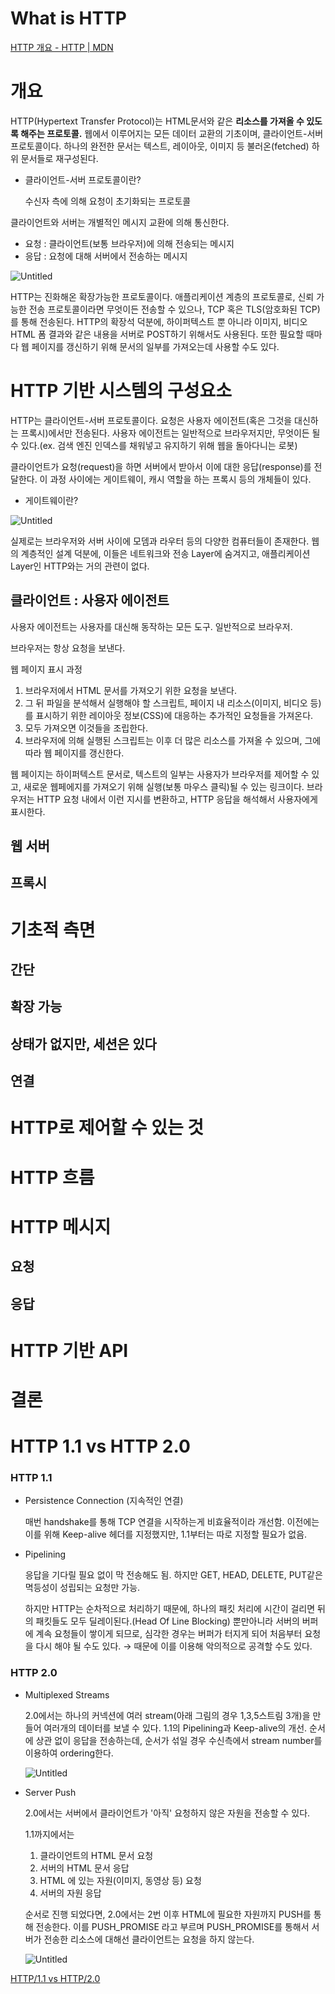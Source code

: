 # What is HTTP

[HTTP 개요 - HTTP | MDN](https://developer.mozilla.org/ko/docs/Web/HTTP/Overview)

# 개요

HTTP(Hypertext Transfer Protocol)는 HTML문서와 같은 **리소스를 가져올 수 있도록 해주는 프로토콜.** 웹에서 이루어지는 모든 데이터 교환의 기초이며, 클라이언트-서버 프로토콜이다. 하나의 완전한 문서는 텍스트, 레이아웃, 이미지 등 불러온(fetched) 하위 문서들로 재구성된다.

- 클라이언트-서버 프로토콜이란?
    
    수신자 측에 의해 요청이 초기화되는 프로토콜
    

클라이언트와 서버는 개별적인 메시지 교환에 의해 통신한다. 

- 요청 : 클라이언트(보통 브라우저)에 의해 전송되는 메시지
- 응답 : 요청에 대해 서버에서 전송하는 메시지

![Untitled](images/What%20is%20HTTP/Untitled.png)

HTTP는 진화해온 확장가능한 프로토콜이다. 애플리케이션 계층의 프로토콜로, 신뢰 가능한 전송 프로토콜이라면 무엇이든 전송할 수 있으나, TCP 혹은 TLS(암호화된 TCP)를 통해 전송된다. HTTP의 확장석 덕분에, 하이퍼텍스트 뿐 아니라 이미지, 비디오 HTML 폼 결과와 같은 내용을 서버로 POST하기 위해서도 사용된다. 또한 필요할 때마다 웹 페이지를 갱신하기 위해 문서의 일부를 가져오는데 사용할 수도 있다.

# HTTP 기반 시스템의 구성요소

HTTP는 클라이언트-서버 프로토콜이다. 요청은 사용자 에이전트(혹은 그것을 대신하는 프록시)에서만 전송된다. 사용자 에이전트는 일반적으로 브라우저지만, 무엇이든 될 수 있다.(ex. 검색 엔진 인덱스를 채워넣고 유지하기 위해 웹을 돌아다니는 로봇)

클라이언트가 요청(request)을 하면 서버에서 받아서 이에 대한 응답(response)를 전달한다. 이 과정 사이에는 게이트웨이, 캐시 역할을 하는 프록시 등의 개체들이 있다.

- 게이트웨이란?

![Untitled](images/What%20is%20HTTP/Untitled%201.png)

실제로는 브라우저와 서버 사이에 모뎀과 라우터 등의 다양한 컴퓨터들이 존재한다. 웹의 계층적인 설계 덕분에, 이들은 네트워크와 전송 Layer에 숨겨지고, 애플리케이션 Layer인 HTTP와는 거의 관련이 없다.

## 클라이언트 : 사용자 에이전트

사용자 에이전트는 사용자를 대신해 동작하는 모든 도구. 일반적으로 브라우저.

브라우저는 항상 요청을 보낸다.

웹 페이지 표시 과정

1. 브라우저에서 HTML 문서를 가져오기 위한 요청을 보낸다.
2. 그 뒤 파일을 분석해서 실행해야 할 스크립트, 페이지 내 리소스(이미지, 비디오 등)를 표시하기 위한 레이아웃 정보(CSS)에 대응하는 추가적인 요청들을 가져온다.
3. 모두 가져오면 이것들을 조립한다.
4. 브라우저에 의해 실행된 스크립트는 이후 더 많은 리소스를 가져올 수 있으며, 그에 따라 웹 페이지를 갱신한다.

웹 페이지는 하이퍼텍스트 문서로, 텍스트의 일부는 사용자가 브라우저를 제어할 수 있고, 새로운 웹페에지를 가져오기 위해 실행(보통 마우스 클릭)될 수 있는 링크이다. 브라우저는 HTTP 요청 내에서 이런 지시를 변환하고, HTTP 응답을 해석해서 사용자에게 표시한다.

## 웹 서버

## 프록시

# 기초적 측면

## 간단

## 확장 가능

## 상태가 없지만, 세션은 있다

## 연결

# HTTP로 제어할 수 있는 것

# HTTP 흐름

# HTTP 메시지

## 요청

## 응답

# HTTP 기반 API

# 결론

# HTTP 1.1 vs HTTP 2.0

### HTTP 1.1

- Persistence Connection (지속적인 연결)
    
    매번 handshake를 통해 TCP 연결을 시작하는게 비효율적이라 개선함. 이전에는 이를 위해 Keep-alive 헤더를 지정했지만, 1.1부터는 따로 지정할 필요가 없음.
    
- Pipelining
    
    응답을 기다릴 필요 없이 막 전송해도 됨. 하지만 GET, HEAD, DELETE, PUT같은 멱등성이 성립되는 요청만 가능.
    
    하지만 HTTP는 순차적으로 처리하기 때문에, 하나의 패킷 처리에 시간이 걸리면 뒤의 패킷들도 모두 딜레이된다.(Head Of Line Blocking) 뿐만아니라 서버의 버퍼에 계속 요청들이 쌓이게 되므로, 심각한 경우는 버퍼가 터지게 되어 처음부터 요청을 다시 해야 될 수도 있다. → 때문에 이를 이용해 악의적으로 공격할 수도 있다.
    

### HTTP 2.0

- Multiplexed Streams
    
    2.0에서는 하나의 커넥션에 여러 stream(아래 그림의 경우 1,3,5스트림 3개)을 만들어 여러개의 데이터를 보낼 수 있다. 1.1의 Pipelining과 Keep-alive의 개선. 순서에 상관 없이 응답을 전송하는데, 순서가 섞일 경우 수신측에서 stream number를 이용하여 ordering한다.
    
    ![Untitled](images/What%20is%20HTTP/Untitled%202.png)
    
- Server Push
    
    2.0에서는 서버에서 클라이언트가 '아직' 요청하지 않은 자원을 전송할 수 있다.
    
    1.1까지에서는 
    
    1. 클라이언트의 HTML 문서 요청
    2. 서버의 HTML 문서 응답
    3. HTML 에 있는 자원(이미지, 동영상 등) 요청
    4. 서버의 자원 응답
    
    순서로 진행 되었다면, 2.0에서는 2번 이후 HTML에 필요한 자원까지 PUSH를 통해 전송한다. 이를 PUSH_PROMISE 라고 부르며 PUSH_PROMISE를 통해서 서버가 전송한 리소스에 대해선 클라이언트는 요청을 하지 않는다.
    
    ![Untitled](images/What%20is%20HTTP/Untitled%203.png)
    

[HTTP/1.1 vs HTTP/2.0](https://velog.io/@hoo00nn/HTTP1.1-vs-HTTP2.0)
